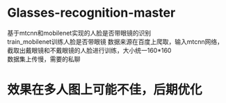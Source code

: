 # Glasses-recognition-master
  基于mtcnn和mobilenet实现的人脸是否带眼镜的识别<br />
  train_mobilenet训练人脸是否带眼镜  数据来源在百度上爬取，输入mtcnn网络，截取出戴眼镜和不戴眼镜的人脸进行训练，大小统一160*160<br />
  数据集上传慢，需要的私聊<br />

# 效果在多人图上可能不佳，后期优化
